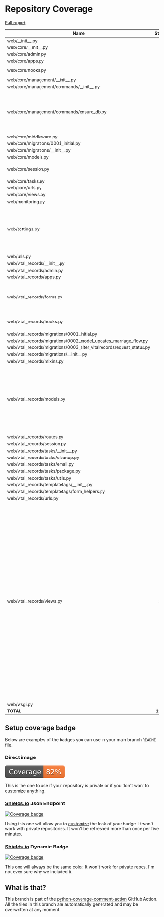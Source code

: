 # Repository Coverage

[Full report](https://htmlpreview.github.io/?https://github.com/Office-of-Digital-Services/cdt-ods-disaster-recovery/blob/python-coverage-comment-action-data/htmlcov/index.html)

| Name                                                                      |    Stmts |     Miss |   Branch |   BrPart |   Cover |   Missing |
|-------------------------------------------------------------------------- | -------: | -------: | -------: | -------: | ------: | --------: |
| web/\_\_init\_\_.py                                                       |        5 |        2 |        0 |        0 |     60% |       5-7 |
| web/core/\_\_init\_\_.py                                                  |        0 |        0 |        0 |        0 |    100% |           |
| web/core/admin.py                                                         |       24 |       13 |        2 |        0 |     42% |     21-39 |
| web/core/apps.py                                                          |        5 |        0 |        0 |        0 |    100% |           |
| web/core/hooks.py                                                         |       11 |        4 |        0 |        0 |     64% |9-10, 14-15 |
| web/core/management/\_\_init\_\_.py                                       |        0 |        0 |        0 |        0 |    100% |           |
| web/core/management/commands/\_\_init\_\_.py                              |        0 |        0 |        0 |        0 |    100% |           |
| web/core/management/commands/ensure\_db.py                                |      183 |        4 |       42 |        4 |     96% |73, 87-89, 99, 103->exit, 230->232, 306->310 |
| web/core/middleware.py                                                    |        9 |        1 |        2 |        1 |     82% |        19 |
| web/core/migrations/0001\_initial.py                                      |        7 |        0 |        0 |        0 |    100% |           |
| web/core/migrations/\_\_init\_\_.py                                       |        0 |        0 |        0 |        0 |    100% |           |
| web/core/models.py                                                        |        8 |        0 |        0 |        0 |    100% |           |
| web/core/session.py                                                       |       25 |        5 |        4 |        2 |     76% |13-19, 25-26, 33 |
| web/core/tasks.py                                                         |       15 |        2 |        0 |        0 |     87% |    60, 64 |
| web/core/urls.py                                                          |        5 |        0 |        0 |        0 |    100% |           |
| web/core/views.py                                                         |        9 |        0 |        2 |        0 |    100% |           |
| web/monitoring.py                                                         |       12 |        0 |        4 |        0 |    100% |           |
| web/settings.py                                                           |      108 |        6 |       14 |        7 |     89% |52, 54, 56, 127->131, 139->142, 151, 267-268 |
| web/urls.py                                                               |       16 |        7 |        2 |        1 |     56% |     31-39 |
| web/vital\_records/\_\_init\_\_.py                                        |        0 |        0 |        0 |        0 |    100% |           |
| web/vital\_records/admin.py                                               |        6 |        0 |        0 |        0 |    100% |           |
| web/vital\_records/apps.py                                                |        5 |        0 |        0 |        0 |    100% |           |
| web/vital\_records/forms.py                                               |       90 |       22 |        6 |        0 |     71% |128-135, 138-148, 151-159 |
| web/vital\_records/hooks.py                                               |       16 |        6 |        0 |        0 |     62% |10-11, 15-16, 20-21 |
| web/vital\_records/migrations/0001\_initial.py                            |        7 |        0 |        0 |        0 |    100% |           |
| web/vital\_records/migrations/0002\_model\_updates\_marriage\_flow.py     |        4 |        0 |        0 |        0 |    100% |           |
| web/vital\_records/migrations/0003\_alter\_vitalrecordsrequest\_status.py |        5 |        0 |        0 |        0 |    100% |           |
| web/vital\_records/migrations/\_\_init\_\_.py                             |        0 |        0 |        0 |        0 |    100% |           |
| web/vital\_records/mixins.py                                              |       55 |        0 |        6 |        0 |    100% |           |
| web/vital\_records/models.py                                              |      107 |       13 |        4 |        0 |     88% |236, 240, 244, 248, 252, 256, 260, 264, 268, 272, 276, 280, 284 |
| web/vital\_records/routes.py                                              |       21 |        0 |        0 |        0 |    100% |           |
| web/vital\_records/session.py                                             |       26 |        0 |        6 |        0 |    100% |           |
| web/vital\_records/tasks/\_\_init\_\_.py                                  |        0 |        0 |        0 |        0 |    100% |           |
| web/vital\_records/tasks/cleanup.py                                       |       69 |        0 |       18 |        0 |    100% |           |
| web/vital\_records/tasks/email.py                                         |       30 |        0 |        0 |        0 |    100% |           |
| web/vital\_records/tasks/package.py                                       |      110 |        0 |        2 |        0 |    100% |           |
| web/vital\_records/tasks/utils.py                                         |        7 |        0 |        0 |        0 |    100% |           |
| web/vital\_records/templatetags/\_\_init\_\_.py                           |        0 |        0 |        0 |        0 |    100% |           |
| web/vital\_records/templatetags/form\_helpers.py                          |       10 |       10 |        2 |        0 |      0% |      1-13 |
| web/vital\_records/urls.py                                                |        4 |        0 |        0 |        0 |    100% |           |
| web/vital\_records/views.py                                               |      207 |      101 |        6 |        0 |     50% |60-63, 86-90, 94-100, 109-112, 116-126, 136-148, 152-155, 165-176, 180-183, 194-200, 204-207, 218-221, 224-243, 254-257, 260-268, 279-287, 290-297, 300-302, 310-312, 316-327 |
| web/wsgi.py                                                               |        6 |        6 |        0 |        0 |      0% |      8-16 |
|                                                                 **TOTAL** | **1227** |  **202** |  **122** |   **15** | **83%** |           |


## Setup coverage badge

Below are examples of the badges you can use in your main branch `README` file.

### Direct image

[![Coverage badge](https://raw.githubusercontent.com/Office-of-Digital-Services/cdt-ods-disaster-recovery/python-coverage-comment-action-data/badge.svg)](https://htmlpreview.github.io/?https://github.com/Office-of-Digital-Services/cdt-ods-disaster-recovery/blob/python-coverage-comment-action-data/htmlcov/index.html)

This is the one to use if your repository is private or if you don't want to customize anything.

### [Shields.io](https://shields.io) Json Endpoint

[![Coverage badge](https://img.shields.io/endpoint?url=https://raw.githubusercontent.com/Office-of-Digital-Services/cdt-ods-disaster-recovery/python-coverage-comment-action-data/endpoint.json)](https://htmlpreview.github.io/?https://github.com/Office-of-Digital-Services/cdt-ods-disaster-recovery/blob/python-coverage-comment-action-data/htmlcov/index.html)

Using this one will allow you to [customize](https://shields.io/endpoint) the look of your badge.
It won't work with private repositories. It won't be refreshed more than once per five minutes.

### [Shields.io](https://shields.io) Dynamic Badge

[![Coverage badge](https://img.shields.io/badge/dynamic/json?color=brightgreen&label=coverage&query=%24.message&url=https%3A%2F%2Fraw.githubusercontent.com%2FOffice-of-Digital-Services%2Fcdt-ods-disaster-recovery%2Fpython-coverage-comment-action-data%2Fendpoint.json)](https://htmlpreview.github.io/?https://github.com/Office-of-Digital-Services/cdt-ods-disaster-recovery/blob/python-coverage-comment-action-data/htmlcov/index.html)

This one will always be the same color. It won't work for private repos. I'm not even sure why we included it.

## What is that?

This branch is part of the
[python-coverage-comment-action](https://github.com/marketplace/actions/python-coverage-comment)
GitHub Action. All the files in this branch are automatically generated and may be
overwritten at any moment.